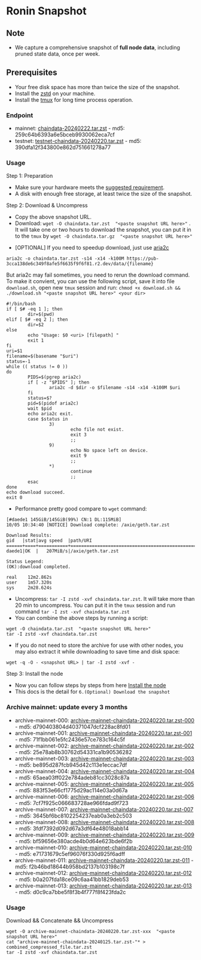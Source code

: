 # Ronin Snapshot

## Note
- We capture a comprehensive snapshot of **full node data**, including pruned state data, once per week.

## Prerequisites
- Your free disk space has more than twice the size of the snapshot.
- Install the [zstd](https://github.com/facebook/zstd) on your machine.
- Install the [tmux](https://github.com/tmux/tmux/wiki/Installing) for long time process operation.


### Endpoint

- mainnet: [chaindata-20240222.tar.zst](https://pub-3cca138de6c349f8afe5f6635f9f6f81.r2.dev/data/chaindata-20240222.tar.zst) - md5: 259c64b6393a6e5bceb9930062eca7cf
- testnet: [testnet-chaindata-20240220.tar.zst](https://pub-3cca138de6c349f8afe5f6635f9f6f81.r2.dev/data/testnet-chaindata-20240220.tar.zst) - md5: 390dfa12f343800e862d751661278a77

### Usage

Step 1: Preparation
- Make sure your hardware meets the [suggested requirement](https://docs.roninchain.com/docs/node-operators/mainnet/non-validator#install-the-node).
- A disk with enough free storage, at least twice the size of the snapshot.

Step 2: Download & Uncompress
- Copy the above snapshot URL.
- Download:  `wget -O chaindata.tar.zst  "<paste snapshot URL here>"` . It will take one or two hours to download the snapshot, you can put it in to the `tmux` by `wget -O chaindata.tar.gz  "<paste snapshot URL here>"`


* [OPTIONAL] If you need to speedup download, just use [aria2c](https://github.com/aria2/aria2)
```
aria2c -o chaindata.tar.zst -s14 -x14 -k100M https://pub-3cca138de6c349f8afe5f6635f9f6f81.r2.dev/data/{filename}
```

But aria2c may fail sometimes, you need to rerun the download command. To make it convient, you can use the following script, save it into file `download.sh`, open new `tmux` session and run: `chmod +x download.sh && ./download.sh "<paste snapshot URL here>" <your dir>`
```
#!/bin/bash
if [ $# -eq 1 ]; then
        dir=$(pwd)
elif [ $# -eq 2 ]; then
        dir=$2
else
        echo "Usage: $0 <uri> [filepath] "
        exit 1
fi
uri=$1
filename=$(basename "$uri")
status=-1
while (( status != 0 ))
do
        PIDS=$(pgrep aria2c)
        if [ -z "$PIDS" ]; then
                aria2c -d $dir -o $filename -s14 -x14 -k100M $uri
        fi
        status=$?
        pid=$(pidof aria2c)
        wait $pid
        echo aria2c exit.
        case $status in
                3)
                        echo file not exist.
                        exit 3
                        ;;
                9)
                        echo No space left on device.
                        exit 9
                        ;;
                *)
                        continue
                        ;;
        esac
done
echo download succeed.
exit 0
```

- Performance pretty good compare to `wget` command:

```
[#daede1 145GiB/145GiB(99%) CN:1 DL:115MiB]
10/05 10:34:40 [NOTICE] Download complete: /axie/geth.tar.zst

Download Results:
gid   |stat|avg speed  |path/URI
======+====+===========+=======================================================
daede1|OK  |   207MiB/s|/axie/geth.tar.zst

Status Legend:
(OK):download completed.

real    12m2.862s
user    1m57.320s
sys     2m28.624s
```

- Uncompress: `tar -I zstd -xvf chaindata.tar.zst`. It will take more than 20 min to uncompress. You can put it in the `tmux` session and run command `tar -I zst -xvf chaindata.tar.zst`
- You can combine the above steps by running a script:

```
wget -O chaindata.tar.zst  "<paste snapshot URL here>"
tar -I zstd -xvf chaindata.tar.zst
```


- If you do not need to store the archive for use with other nodes, you may also extract it while downloading to save time and disk space:
```
wget -q -O - <snapshot URL> | tar -I zstd -xvf -
```


Step 3: Install the node
- Now you can follow steps by steps from here [Install the node ](https://docs.roninchain.com/docs/node-operators/mainnet/non-validator#install-the-node)
- This docs is the detail for `6.(Optional) Download the snapshot`

### Archive mainnet: update every 3 months
- archive-mainnet-000: [archive-mainnet-chaindata-20240220.tar.zst-000](https://storage.googleapis.com/sm-ronin-snapshot/archive-mainnet-chaindata-20240220.tar.zst-000) - md5: d790403804d40371047dcf228ac8fd01
- archive-mainnet-001: [archive-mainnet-chaindata-20240220.tar.zst-001](https://storage.googleapis.com/sm-ronin-snapshot/archive-mainnet-chaindata-20240220.tar.zst-001) - md5: 71f1bb061e5fc2436e57ce783c164c5f
- archive-mainnet-002: [archive-mainnet-chaindata-20240220.tar.zst-002](https://storage.googleapis.com/sm-ronin-snapshot/archive-mainnet-chaindata-20240220.tar.zst-002) - md5: 25e78ab8b30762d54331ca1b90536282
- archive-mainnet-003: [archive-mainnet-chaindata-20240220.tar.zst-003](https://storage.googleapis.com/sm-ronin-snapshot/archive-mainnet-chaindata-20240220.tar.zst-003) - md5: be895d287fcb945d42c113e1eccac7df
- archive-mainnet-004: [archive-mainnet-chaindata-20240220.tar.zst-004](https://storage.googleapis.com/sm-ronin-snapshot/archive-mainnet-chaindata-20240220.tar.zst-004) - md5: 65aea03ff022e784adeb81cc3028c87a
- archive-mainnet-005: [archive-mainnet-chaindata-20240220.tar.zst-005](https://storage.googleapis.com/sm-ronin-snapshot/archive-mainnet-chaindata-20240220.tar.zst-005) - md5: 883f53e66cf1775d29ac114e03a0d67a
- archive-mainnet-006: [archive-mainnet-chaindata-20240220.tar.zst-006](https://storage.googleapis.com/sm-ronin-snapshot/archive-mainnet-chaindata-20240220.tar.zst-006) - md5: 7cf7f925c066683728ae966fdad9f723
- archive-mainnet-007: [archive-mainnet-chaindata-20240220.tar.zst-007](https://storage.googleapis.com/sm-ronin-snapshot/archive-mainnet-chaindata-20240220.tar.zst-007) - md5: 3645bf6bc8102254237eab0a3eb2c503
- archive-mainnet-008: [archive-mainnet-chaindata-20240220.tar.zst-008](https://storage.googleapis.com/sm-ronin-snapshot/archive-mainnet-chaindata-20240220.tar.zst-008) - md5: 3fdf7392d092d67a3df64e48018abb14
- archive-mainnet-009: [archive-mainnet-chaindata-20240220.tar.zst-009](https://storage.googleapis.com/sm-ronin-snapshot/archive-mainnet-chaindata-20240220.tar.zst-009) - md5: bf59656e380acde4b0d64e623bde6f2b
- archive-mainnet-010: [archive-mainnet-chaindata-20240220.tar.zst-010](https://storage.googleapis.com/sm-ronin-snapshot/archive-mainnet-chaindata-20240220.tar.zst-010) - md5: e71731679c5ef96076f330d925f6adff
- archive-mainnet-011: [archive-mainnet-chaindata-20240220.tar.zst-011](https://storage.googleapis.com/sm-ronin-snapshot/archive-mainnet-chaindata-20240220.tar.zst-011) - md5: f2b46bd18644b958bd2137b103198c7f
- archive-mainnet-012: [archive-mainnet-chaindata-20240220.tar.zst-012](https://storage.googleapis.com/sm-ronin-snapshot/archive-mainnet-chaindata-20240220.tar.zst-012) - md5: b0a207fda18ce09c6aa41bb1829deb53
- archive-mainnet-013: [archive-mainnet-chaindata-20240220.tar.zst-013](https://storage.googleapis.com/sm-ronin-snapshot/archive-mainnet-chaindata-20240220.tar.zst-013) - md5: d0c9ca7bbe5f8f3b4f777f8f423fda2c


### Usage
Download && Concatenate && Uncompress
```shell
wget -O archive-mainnet-chaindata-20240220.tar.zst-xxx  "<paste snapshot URL here>" 
cat "archive-mainnet-chaindata-20240125.tar.zst-"* > combined_compressed_file.tar.zst
tar -I zstd -xvf chaindata.tar.zst
```
